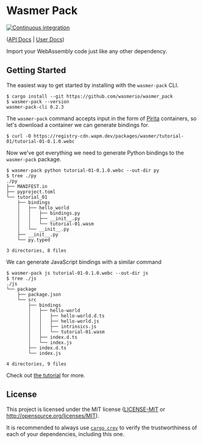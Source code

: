 # Wasmer Pack

[![Continuous integration](https://github.com/wasmerio/wasmer_pack/workflows/Continuous%20Integration/badge.svg?branch=master)](https://github.com/wasmerio/wasmer_pack/actions)

([API Docs][api-docs] | [User Docs][user-docs])

Import your WebAssembly code just like any other dependency.

## Getting Started

The easiest way to get started by installing with the `wasmer-pack` CLI.

```console
$ cargo install --git https://github.com/wasmerio/wasmer_pack
$ wasmer-pack --version
wasmer-pack-cli 0.2.3
```

The `wasmer-pack` command accepts input in the form of [Pirita][pirita]
containers, so let's download a container we can generate bindings for.

```console
$ curl -O https://registry-cdn.wapm.dev/packages/wasmer/tutorial-01/tutorial-01-0.1.0.webc
```

Now we've got everything we need to generate Python bindings to the `wasmer-pack`
package.

```console
$ wasmer-pack python tutorial-01-0.1.0.webc --out-dir py
$ tree ./py
./py
├── MANIFEST.in
├── pyproject.toml
└── tutorial_01
    ├── bindings
    │   ├── hello_world
    │   │   ├── bindings.py
    │   │   ├── __init__.py
    │   │   └── tutorial-01.wasm
    │   └── __init__.py
    ├── __init__.py
    └── py.typed

3 directories, 8 files
```

We can generate JavaScript bindings with a similar command

```console
$ wasmer-pack js tutorial-01-0.1.0.webc --out-dir js
$ tree ./js
./js
└── package
    ├── package.json
    └── src
        ├── bindings
        │   ├── hello-world
        │   │   ├── hello-world.d.ts
        │   │   ├── hello-world.js
        │   │   ├── intrinsics.js
        │   │   └── tutorial-01.wasm
        │   ├── index.d.ts
        │   └── index.js
        ├── index.d.ts
        └── index.js

4 directories, 9 files
```

Check out [the tutorial][tutorial] for more.

## License

This project is licensed under the MIT license ([LICENSE-MIT](./LICENSE-MIT.md)
or <http://opensource.org/licenses/MIT>).

It is recommended to always use [`cargo crev`][crev] to verify the
trustworthiness of each of your dependencies, including this one.

[api-docs]: https://wasmerio.github.io/wasmer-pack/api-docs
[user-docs]: https://wasmerio.github.io/wasmer-pack/user-docs
[crev]: https://github.com/crev-dev/cargo-crev
[pirita]: https://github.com/wasmerio/pirita
[tutorial]: https://wasmerio.github.io/wasmer-pack/user-docs/tutorial/01-hello-world.html
